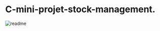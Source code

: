 # C-mini-projet-stock-management.
![readme](https://user-images.githubusercontent.com/48717531/210188356-0f0c3963-18b5-469b-82b1-bd41d0214892.png)

